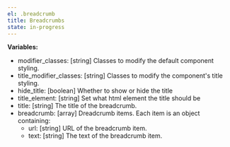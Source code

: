```yaml
---
el: .breadcrumb
title: Breadcrumbs
state: in-progress
---
```


__Variables:__
* modifier_classes: [string] Classes to modify the default component styling.
* title_modifier_classes: [string] Classes to modify the component's title styling.
* hide_title: [boolean] Whether to show or hide the title
* title_element: [string] Set what html element the title should be
* title: [string] The title of the breadcrumb.
* breadcrumb: [array] Dreadcrumb items. Each item is an object containing:
  * url: [string] URL of the breadcrumb item.
  * text: [string] The text of the breadcrumb item.
